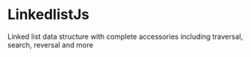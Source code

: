 # LinkedlistJs
Linked list data structure with complete accessories including traversal, search, reversal and more
